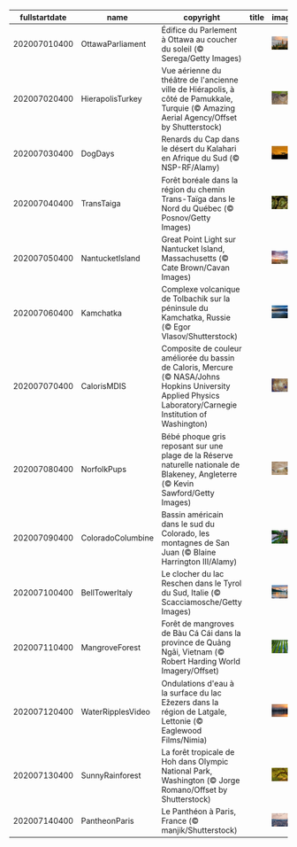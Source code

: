 |fullstartdate|name|copyright|title|image|
|--|--|--|--|--|
202007010400|OttawaParliament|Édifice du Parlement à Ottawa au coucher du soleil (© Serega/Getty Images)||![](/fr-CA/2020/07/202007010400OttawaParliament.jpg)|
202007020400|HierapolisTurkey|Vue aérienne du théâtre de l'ancienne ville de Hiérapolis, à côté de Pamukkale, Turquie (© Amazing Aerial Agency/Offset by Shutterstock)||![](/fr-CA/2020/07/202007020400HierapolisTurkey.jpg)|
202007030400|DogDays|Renards du Cap dans le désert du Kalahari en Afrique du Sud (© NSP-RF/Alamy)||![](/fr-CA/2020/07/202007030400DogDays.jpg)|
202007040400|TransTaiga|Forêt boréale dans la région du chemin Trans-Taïga dans le Nord du Québec (© Posnov/Getty Images)||![](/fr-CA/2020/07/202007040400TransTaiga.jpg)|
202007050400|NantucketIsland|Great Point Light sur Nantucket Island, Massachusetts (© Cate Brown/Cavan Images)||![](/fr-CA/2020/07/202007050400NantucketIsland.jpg)|
202007060400|Kamchatka|Complexe volcanique de Tolbachik sur la péninsule du Kamchatka, Russie (© Egor Vlasov/Shutterstock)||![](/fr-CA/2020/07/202007060400Kamchatka.jpg)|
202007070400|CalorisMDIS|Composite de couleur améliorée du bassin de Caloris, Mercure (© NASA/Johns Hopkins University Applied Physics Laboratory/Carnegie Institution of Washington)||![](/fr-CA/2020/07/202007070400CalorisMDIS.jpg)|
202007080400|NorfolkPups|Bébé phoque gris reposant sur une plage de la Réserve naturelle nationale de Blakeney, Angleterre (© Kevin Sawford/Getty Images)||![](/fr-CA/2020/07/202007080400NorfolkPups.jpg)|
202007090400|ColoradoColumbine|Bassin américain dans le sud du Colorado, les montagnes de San Juan (© Blaine Harrington III/Alamy)||![](/fr-CA/2020/07/202007090400ColoradoColumbine.jpg)|
202007100400|BellTowerItaly|Le clocher du lac Reschen dans le Tyrol du Sud, Italie (© Scacciamosche/Getty Images)||![](/fr-CA/2020/07/202007100400BellTowerItaly.jpg)|
202007110400|MangroveForest|Forêt de mangroves de Bàu Cá Cái dans la province de Quảng Ngãi, Vietnam (© Robert Harding World Imagery/Offset)||![](/fr-CA/2020/07/202007110400MangroveForest.jpg)|
202007120400|WaterRipplesVideo|Ondulations d'eau à la surface du lac Ežezers dans la région de Latgale, Lettonie (© Eaglewood Films/Nimia)||![](/fr-CA/2020/07/202007120400WaterRipplesVideo.jpg)|
202007130400|SunnyRainforest|La forêt tropicale de Hoh dans Olympic National Park, Washington (© Jorge Romano/Offset by Shutterstock)||![](/fr-CA/2020/07/202007130400SunnyRainforest.jpg)|
202007140400|PantheonParis|Le Panthéon à Paris, France (© manjik/Shutterstock)||![](/fr-CA/2020/07/202007140400PantheonParis.jpg)|
